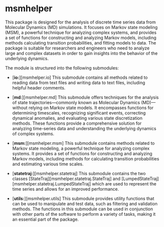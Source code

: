 # msmhelper

This package is designed for the analysis of discrete time series data from Molecular Dynamics (MD) simulations. It focuses on Markov state modeling (MSM), a powerful technique for analyzing complex systems, and provides a set of functions for constructing and analyzing Markov models, including methods calculating transition probabilities, and fitting models to data. The package is suitable for researchers and engineers who need to analyze large and complex datasets in order to gain insights into the behavior of the underlying dynamics.

The module is structured into the following submodules:

- [**io:**][msmhelper.io] This submodule contains all methods related to reading data from text files and writing data to text files, including helpful header comments.

- [**md:**][msmhelper.md] This submodule offers techniques for the analysis of state trajectories&mdash;commonly known as Molecular Dynamics (MD)&mdash;without relying on Markov state models. It encompasses functions for determining timescales, recognizing significant events, correcting dynamical anomalies, and evaluating various state discretization methods.  These functions provide a comprehensive solution for analyzing time-series data and understanding the underlying dynamics of complex systems.

- [**msm:**][msmhelper.msm] This submodule contains methods related to Markov state modeling, a powerful technique for analyzing complex systems. It provides a set of functions for constructing and analyzing Markov models, including methods for calculating transition probabilities and estimating various time scales.

- [**statetraj:**][msmhelper.statetraj] This submodule contains the two classes [StateTraj][msmhelper.statetraj.StateTraj] and [LumpedStateTraj][msmhelper.statetraj.LumpedStateTraj] which are used to represent the time series and allows for an improved performance.

- [**utils:**][msmhelper.utils] This submodule provides utility functions that can be used to manipulate and test data, such as filtering and validation methods. The functions in this submodule can be used in conjunction with other parts of the software to perform a variety of tasks, making it an essential part of the package.
